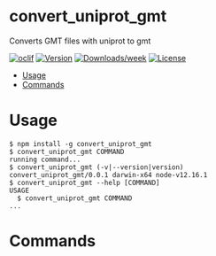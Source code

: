 convert_uniprot_gmt
===================

Converts GMT files with uniprot to gmt

[![oclif](https://img.shields.io/badge/cli-oclif-brightgreen.svg)](https://oclif.io)
[![Version](https://img.shields.io/npm/v/convert_uniprot_gmt.svg)](https://npmjs.org/package/convert_uniprot_gmt)
[![Downloads/week](https://img.shields.io/npm/dw/convert_uniprot_gmt.svg)](https://npmjs.org/package/convert_uniprot_gmt)
[![License](https://img.shields.io/npm/l/convert_uniprot_gmt.svg)](https://github.com/nathandunn/convert_uniprot_gmt/blob/master/package.json)

<!-- toc -->
* [Usage](#usage)
* [Commands](#commands)
<!-- tocstop -->
# Usage
<!-- usage -->
```sh-session
$ npm install -g convert_uniprot_gmt
$ convert_uniprot_gmt COMMAND
running command...
$ convert_uniprot_gmt (-v|--version|version)
convert_uniprot_gmt/0.0.1 darwin-x64 node-v12.16.1
$ convert_uniprot_gmt --help [COMMAND]
USAGE
  $ convert_uniprot_gmt COMMAND
...
```
<!-- usagestop -->
# Commands
<!-- commands -->

<!-- commandsstop -->
